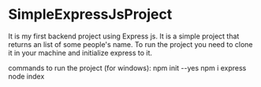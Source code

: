 # SimpleExpressJsProject

It is my first backend project using Express js. It is a simple project that returns an list of some people's name.
To run the project you need to clone it in your machine and initialize express to it.

commands to run the project (for windows):
npm init --yes
npm i express
node index
